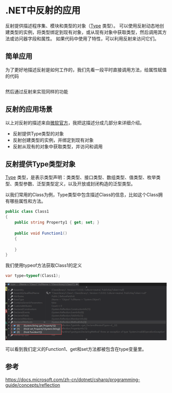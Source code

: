 # .NET中反射的应用

反射提供描述程序集、模块和类型的对象（[Type](https://docs.microsoft.com/zh-cn/dotnet/api/system.type) 类型）。 可以使用反射动态地创建类型的实例，将类型绑定到现有对象，或从现有对象中获取类型，然后调用其方法或访问器字段和属性。 如果代码中使用了特性，可以利用反射来访问它们。 

## 简单应用

为了更好地描述反射是如何工作的，我们先看一段平时直接调用方法，给属性赋值的代码

```c#

```

然后通过反射来实现同样的功能

## 反射的应用场景



以上对反射的描述来自[微软官方](https://docs.microsoft.com/zh-cn/dotnet/csharp/programming-guide/concepts/reflection)，我把这描述分成几部分来详细介绍。

- 反射提供Type类型的对象
- 反射创建类型的实例，并绑定到现有对象
- 反射从现有的对象中获取类型，并访问和调用

## 反射提供Type类型对象

[Type](https://docs.microsoft.com/zh-cn/dotnet/api/system.type) 类型，是表示类型声明：类类型、接口类型、数组类型、值类型、枚举类型、类型参数、泛型类型定义，以及开放或封闭构造的泛型类型。

以我们常用的Class为例，Type类型中包含描述Class的信息，比如这个Class拥有哪些属性和方法。

```c#
public class Class1
{
    public string Property1 { get; set; }

    public void Function1()
    {

    }
}
```

我们使用typeof方法获取Class1的定义

```c#
var type=typeof(Class1);
```

![image-20210111000621821](images/Reflection/image-20210111000621821.png)

可以看到我们定义的Function1、get和set方法都被包含在type变量里。

## 参考

https://docs.microsoft.com/zh-cn/dotnet/csharp/programming-guide/concepts/reflection

